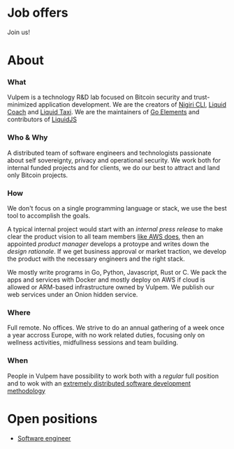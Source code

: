 # Job offers
Join us!

# About 

### What
Vulpem is a technology R&D lab focused on Bitcoin security and trust-minimized application development. We are the creators of [Nigiri CLI](https://nigiri.vulpem.com), [Liquid Coach](https://liquid.coach) and [Liquid Taxi](https://liquid.taxi). We are the maintainers of [Go Elements](github.com/vulpemventures/go-elements) and contributors of [LiquidJS](https://github.com/provable-things/liquidjs-lib)

### Who & Why

A distributed team of software engineers and technologists passionate about self sovereignty, privacy and operational security. We work both for internal funded projects and for clients, we do our best to attract and land only Bitcoin projects.

### How 

We don't focus on a single programming language or stack, we use the best tool to accomplish the goals. 

 A typical internal project would start with an *internal press release* to make clear the product vision to all team members [like AWS does](https://www.product-frameworks.com/Amazon-Product-Management.html), then an appointed *product manager* develops a protoype and writes down the *design rationale*. If we get business approval or market traction, we develop the product with the necessary engineers and the right stack.

We mostly write programs in Go, Python, Javascript, Rust or C. We pack the apps and services with Docker and mostly deploy on AWS if cloud is allowed or ARM-based infrastructure owned by Vulpem. We publish our web services under an Onion hidden service.


### Where

Full remote. No offices. We strive to do an annual gathering of a week once a year accross Europe, with no work related duties, focusing only on wellness activities, midfullness sessions and team building.  

### When

People in Vulpem have possibility to work both with a *regular* full position and to wok with an [extremely distributed software development methodology](https://www.xdsd.org)



# Open positions

* [Software engineer](engineer.md) 



